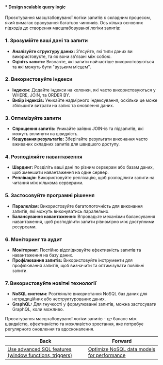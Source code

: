 #### * Design scalable query logic

Проєктування масштабовуваної логіки запитів є складним процесом, який вимагає врахування багатьох чинників. Ось кілька основних підходів до створення масштабовуваної логіки запитів:

### 1. Зрозумійте ваші дані та запити
- **Аналізуйте структуру даних:** З'ясуйте, які типи даних ви використовуєте, та як вони зв'язані між собою.
- **Оцініть запити:** Визначте, які запити найчастіше використовуються та які можуть бути "вузьким місцем".

### 2. Використовуйте індекси
- **Індекси:** Додайте індекси на колонки, які часто використовуються у WHERE, JOIN, та ORDER BY.
- **Вибір індексів:** Уникайте надмірного індексування, оскільки це може збільшити витрати на запис та оновлення даних.

### 3. Оптимізуйте запити
- **Спрощення запитів:** Уникайте зайвих JOIN-ів та підзапитів, які можуть вплинути на швидкість.
- **Кешування результатів:** Зберігайте результати виконання часто вживаних складних запитів для швидшого доступу.

### 4. Розподіляйте навантаження
- **Шардинг:** Розділіть ваші дані по різним серверам або базам даних, щоб зменшити навантаження на один сервер.
- **Реплікація:** Використовуйте реплікацію, щоб розподілити запити на читання між кількома серверами.

### 5. Застосовуйте програмні рішення
- **Паралелізм:** Використовуйте багатопоточність для виконання запитів, які можуть виконуватись паралельно.
- **Балансування навантаження:** Впровадьте механізми балансування навантаження, щоб розподілити запити рівномірно між доступними ресурсами.

### 6. Моніторинг та аудит
- **Моніторинг:** Постійно відслідковуйте ефективність запитів та навантаження на базу даних.
- **Профілювання запитів:** Використовуйте інструменти для профілювання запитів, щоб визначити та оптимізувати повільні запити.

### 7. Використовуйте новітні технології
- **NoSQL системи:** Розгляньте використання NoSQL баз даних для нетрадиційних або неструктурованих даних.
- **GraphQL:** Для гнучкості у формулюванні запитів, можна застосувати GraphQL, коли можливо.

Проєктування масштабовуваної логіки запитів - це баланс між швидкістю, ефективністю та можливістю зростання, яке потребує регулярного оновлення та вдосконалення.

| Back | Forward |
|---|---|
| [Use advanced SQL features (window functions, triggers)](/ua/senior/database/use-advanced-sql-features-window-functions-triggers.md)  | [Optimize NoSQL data models for performance](/ua/senior/database/optimise-nosql-data-models-for-performance.md) |